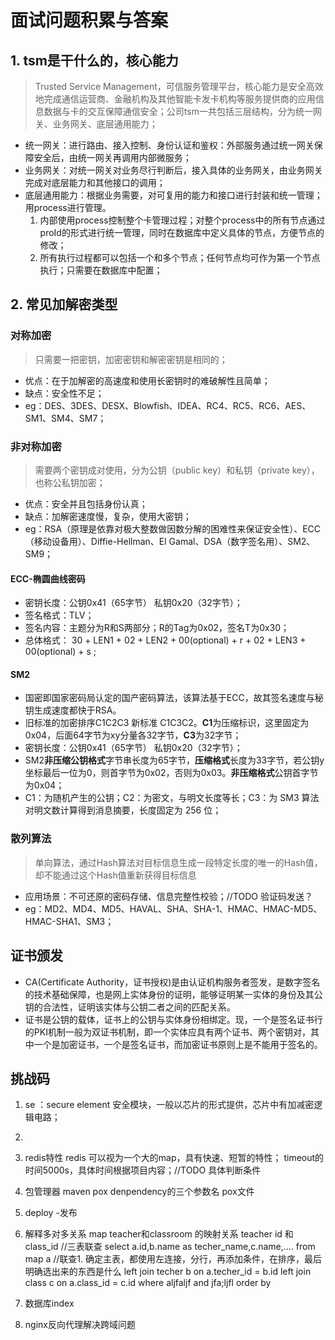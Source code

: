 # 面试问题积累与答案

## 1. tsm是干什么的，核心能力

> Trusted Service Management，可信服务管理平台，核心能力是安全高效地完成通信运营商、金融机构及其他智能卡发卡机构等服务提供商的应用信息数据与卡的交互保障通信安全；公司tsm一共包括三层结构，分为统一网关、业务网关、底层通用能力；

- 统一网关：进行路由、接入控制、身份认证和鉴权：外部服务通过统一网关保障安全后，由统一网关再调用内部微服务；
- 业务网关：对统一网关对业务尽行判断后，接入具体的业务网关，由业务网关完成对底层能力和其他接口的调用；
- 底层通用能力：根据业务需要，对可复用的能力和接口进行封装和统一管理；用process进行管理。
    1. 内部使用process控制整个卡管理过程；对整个process中的所有节点通过proId的形式进行统一管理，同时在数据库中定义具体的节点，方便节点的修改；
    2. 所有执行过程都可以包括一个和多个节点；任何节点均可作为第一个节点执行；只需要在数据库中配置；

## 2. 常见加解密类型

### 对称加密

> 只需要一把密钥，加密密钥和解密密钥是相同的；

- 优点：在于加解密的高速度和使用长密钥时的难破解性且简单；
- 缺点：安全性不足；
- eg：DES、3DES、DESX、Blowfish、IDEA、RC4、RC5、RC6、AES、SM1、SM4、SM7；


### 非对称加密

>需要两个密钥成对使用，分为公钥（public key）和私钥（private key），也称公私钥加密；

- 优点：安全并且包括身份认真；
- 缺点：加解密速度慢，复杂，使用大密钥；
- eg：RSA（原理是依靠对极大整数做因数分解的困难性来保证安全性）、ECC（移动设备用）、Diffie-Hellman、El Gamal、DSA（数字签名用）、SM2、SM9；

#### ECC-椭圆曲线密码

- 密钥长度：公钥0x41（65字节） 私钥0x20（32字节）；
- 签名格式：TLV；
- 签名内容：主题分为R和S两部分；R的Tag为0x02，签名T为0x30；
- 总体格式： 30 + LEN1 + 02 + LEN2 + 00(optional) + r + 02 + LEN3 + 00(optional) + s ;

#### SM2

- 国密即国家密码局认定的国产密码算法，该算法基于ECC，故其签名速度与秘钥生成速度都快于RSA。
- 旧标准的加密排序C1C2C3 新标准 C1C3C2。**C1**为压缩标识，这里固定为0x04，后面64字节为xy分量各32字节，**C3**为32字节；
- 密钥长度：公钥0x41（65字节） 私钥0x20（32字节）；
- SM2**非压缩公钥格式**字节串长度为65字节，**压缩格式**长度为33字节，若公钥y坐标最后一位为0，则首字节为0x02，否则为0x03。**非压缩格式**公钥首字节为0x04；
- C1：为随机产生的公钥；C2：为密文，与明文长度等长；C3：为 SM3 算法对明文数计算得到消息摘要，长度固定为 256 位；

### 散列算法

> 单向算法，通过Hash算法对目标信息生成一段特定长度的唯一的Hash值，却不能通过这个Hash值重新获得目标信息

- 应用场景：不可还原的密码存储、信息完整性校验；//TODO 验证码发送？
- eg：MD2、MD4、MD5、HAVAL、SHA、SHA-1、HMAC、HMAC-MD5、HMAC-SHA1、SM3；

## 证书颁发

- CA(Certificate Authority，证书授权)是由认证机构服务者签发，是数字签名的技术基础保障，也是网上实体身份的证明，能够证明某一实体的身份及其公钥的合法性，证明该实体与公钥二者之间的匹配关系。
- 证书是公钥的载体，证书上的公钥与实体身份相绑定。现，一个是签名证书行的PKI机制一般为双证书机制，即一个实体应具有两个证书、两个密钥对，其中一个是加密证书，一个是签名证书，而加密证书原则上是不能用于签名的。

## 挑战码

1. se ：secure element 安全模块，一般以芯片的形式提供，芯片中有加减密逻辑电路；
2. 
3. redis特性
redis 可以视为一个大的map，具有快速、短暂的特性；
timeout的时间5000s，具体时间根据项目内容；//TODO 具体判断条件

1. 包管理器
maven
pox denpendency的三个参数名 pox文件
1. deploy -发布
2. 解释多对多关系  map teacher和classroom 的映射关系 teacher id 和 class_id
//三表联查
select a.id,b.name as techer_name,c.name,.... from map a  //联查1. 确定主表，都使用左连接，分行，再添加条件，在排序，最后明确选出来的东西是什么
left join techer b on a.techer_id = b.id
left join class c on a.class_id = c.id
where aljfaljf
and jfa;ljfl
order by

1. 数据库index

2. nginx反向代理解决跨域问题